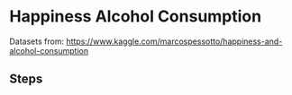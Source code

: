 # Happiness Alcohol Consumption
Datasets from: https://www.kaggle.com/marcospessotto/happiness-and-alcohol-consumption

## Steps

